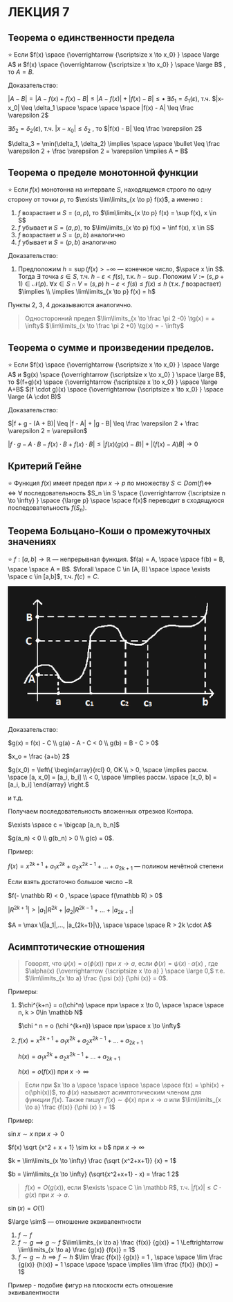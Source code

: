 # ЛЕКЦИЯ 7

## Теорема о единственности предела

⭐ Если $f(x) \space {\overrightarrow {\scriptsize x \to x_0} } \space \large A$  и  $f(x) \space {\overrightarrow {\scriptsize x \to x_0} } \space \large B$ ,  то $A = B$.

Доказательство:

$|A-B| = |A - f(x) + f(x) - B| \leq |A - f(x)| + |f(x) - B| \leq \bullet$
$\exists \delta_1 = \delta_1(\varepsilon)$, т.ч.  $|x-x_0| \leq \delta_1 \space \space \space \space |f(x) - A| \leq \frac \varepsilon 2$

$\exists \delta_2 = \delta_2(\varepsilon)$, т.ч.  $|x-x_0| \leq \delta_2$ , то  $|f(x) - B| \leq \frac \varepsilon 2$ 

$\delta_3 = \min(\delta_1, \delta_2) \implies \space \space \bullet \leq \frac \varepsilon 2 + \frac \varepsilon 2 = \varepsilon \implies A = B$

## Теорема о пределе монотонной функции

⭐ Если $f(x)$ монотонна на интервале $S$, находящемся строго по одну сторону от точки $p$, то $\exists \lim\limits_{x \to p} f(x)$, а именно :
1. $f$ возрастает и $S = (a, p)$,  то     $\lim\limits_{x \to p} f(x) = \sup f(x), x \in S$
2. $f$  убывает и $S = (a, p)$,  то     $\lim\limits_{x \to p} f(x) = \inf f(x), x \in S$
3. $f$ возрастает и $S = (p, b)$ аналогично
4. $f$ убывает и $S = (p, b)$ аналогично

Доказательство:

1. Предположим $h = \sup(f(x) >  -\infty$ — конечное число, $\space x \in S$.
Тогда $\exists$ точка $s \in S$, т.ч. $h - \varepsilon < f(s)$, т.к. $h - \sup$.
Положим $V := (s, p+1) \in \mathcal N(p)$.
$\forall x \in S \cap V = (s, p)$        $h - \varepsilon < f(s) \leq f(x) \leq h$ (т.к. $f$ возрастает) $\implies \\ \implies \lim\limits_{x \to p} f(x) = h$

Пункты 2, 3, 4 доказываются аналогично.

> Односторонний предел
$\lim\limits_{x \to \frac \pi 2 -0} \tg(x) = + \infty$              $\lim\limits_{x \to \frac \pi 2 +0} \tg(x) = - \infty$
> 

## Теорема о сумме и произведении пределов.

⭐ Если $f(x) \space {\overrightarrow {\scriptsize x \to x_0} } \space \large A$  и   $g(x) \space {\overrightarrow {\scriptsize x \to x_0} } \space \large B$,  то 
$(f+g)(x) \space {\overrightarrow {\scriptsize x \to x_0} } \space \large A+B$             $(f \cdot g)(x) \space {\overrightarrow {\scriptsize x \to x_0} } \space \large (A \cdot B)$

Доказательство:

$|f + g - (A + B)| \leq |f - A| + |g - B| \leq \frac \varepsilon 2 + \frac \varepsilon 2 = \varepsilon$ 

$|f \cdot g - A \cdot B - f(x) \cdot B + f(x) \cdot B| \leq |f(x) (g(x) - B)|+ |(f(x)- A)B| \to 0$

## Критерий Гейне

⭐ Функция $f(x)$  имеет предел при $x \to p$ по множеству $S \subset Dom (f)  \Longleftrightarrow$
$\Longleftrightarrow \forall$  последовательность $S_n \in S \space {\overrightarrow {\scriptsize n \to \infty} } \space {\large p} \space \space f(x)$  переводит в сходящуюся последовательность $f(S_n)$.

## Теорема Больцано-Коши о промежуточных значениях

⭐ $f : [a, b] \to \mathbb R$  — непрерывная функция. $f(a) = A, \space \space f(b) = B, \space \space A = B$.
$\forall \space C \in [A, B] \space \space \exists \space c \in [a,b]$, т.ч.  $f(c) = C$.

![graph.png](img/mathlectures/graph.png)

Доказательство:

$g(x) = f(x) - C \\ g(a) - A - C < 0 \\ g(b) = B - C > 0$

$x_o = \frac {a+b} 2$

$g(x_0) = \left\{ \begin{array}{rcl} 0, OK \\ > 0, \space \implies рассм. \space [a, x_0] = [a_i, b_i] \\ < 0, \space \implies рассм. \space [x_0, b] = [a_i, b_i] \end{array} \right.$

и т.д.

Получаем последовательность вложенных отрезков Контора. 

$\exists \space c = \bigcap [a_n, b_n]$

$g(a_n) < 0 \\ g(b_n) > 0 \\ g(c) = 0$.

Пример:

$f(x) = x^{2k + 1} + a_1x^{2k} + a_2x^{2k-1} + ... + a_{2k+1}$ — полином нечётной степени

Если взять достаточно большое число $-\mathbb R$

$f(- \mathbb R) < 0 , \space \space f(\mathbb R) > 0$

$|R^{2k+1}| > |a_1|R^{2k} + |a_2|R^{2k-1} + ... + |a_{2k+1}|$

$A = \max \{|a_1|,...,  |a_{2k+1}|\}, \space \space \space R > 2k \cdot A$

## Асимптотические отношения

> Говорят, что $\psi(x) = o(\phi(x))$ при $x \to a$, если $\phi(x) = \psi(x) \cdot \alpha(x)$ , где $\alpha(x) {\overrightarrow {\scriptsize x \to a} } \space \large 0,$  т.е. $\lim\limits_{x \to a} \frac {\psi (x)} {\phi (x)} = 0$.
> 

Примеры:

1. $\chi^{k+n} = o(\chi^n) \space при \space x \to 0, \space \space \space n, k > 0\in \mathbb N$
    
    $\chi ^ n = o (\chi ^{k+n}) \space при \space x \to \infty$
    
2. $f(x) = x^{2k + 1} + a_1x^{2k} + a_2x^{2k-1} + ... + a_{2k+1}$
    
    $h(x) = a_1x^{2k} + a_2x^{2k-1} + ... + a_{2k+1}$
    
    $h(x) = o(f(x))$ при $x \to \infty$
    

> Если при $x \to a \space \space \space \space \space f(x) = \phi(x) + o(\phi(x))$, то $\phi(x)$ называют асимптотическим членом для функции $f(x)$. Также пишут $f(x) \sim \phi(x)$  при $x \to a$ или $\lim\limits_{x \to a} \frac {f(x)} {\phi (x) } = 1$
> 

Пример:

$\sin x \sim x$  при $x \to 0$

$f(x) \sqrt {x^2 + x + 1} \sim kx + b$  при  $x \to \infty$

$k = \lim\limits_{x \to \infty} \frac {\sqrt {x^2+x+1}} {x} = 1$

$b  = \lim\limits_{x \to \infty} (\sqrt{x^2+x+1} - x) = \frac 1 2$

> $f(x) = O(g(x))$, если $\exists \space C \in \mathbb R$, т.ч. $|f(x)| \leq C \cdot g(x)$ при $x \to a$.
> 

$\sin(x) = O(1)$

$\large \sim$ — отношение эквивалентности 

1. $f \sim f$
2. $f \sim g \implies g \sim f$
$\lim\limits_{x \to a} \frac {f(x)} {g(x)} = 1 \Leftrightarrow \lim\limits_{x \to a} \frac {g(x)} {f(x)} = 1$
3. $f \sim g \sim h \implies f \sim h$
$\lim \frac {f(x)} {g(x)} = 1 , \space \space \lim \frac {g(x)} {h(x)} = 1 \space \space \space \implies \lim \frac {f(x)} {h(x)} = 1$

Пример - подобие фигур на плоскости есть отношение эквивалентности
